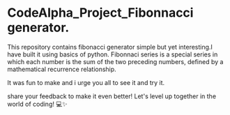 # CodeAlpha_Project_Fibonnacci generator.

This repository contains fibonacci generator simple but yet interesting.I have built it using basics of python.
Fibonnaci series is a special series in which each number is the sum of the two preceding numbers, defined by a mathematical recurrence relationship.

It was fun to make and i urge you all to see it and try it.

share your feedback to make it even better! Let's level up together in the world of coding! 💻✨
